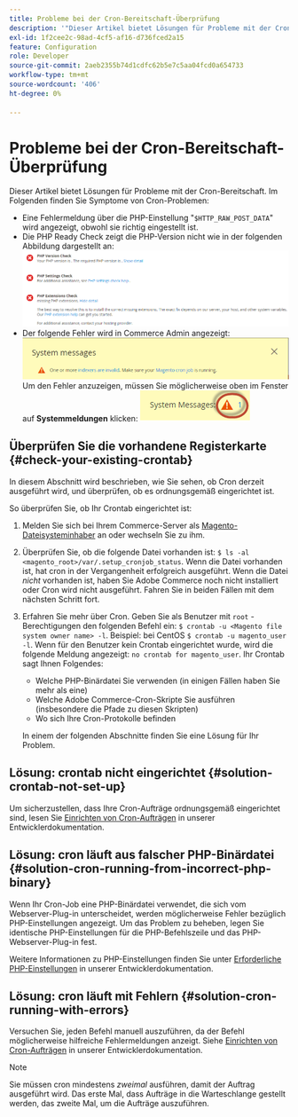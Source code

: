```yaml
---
title: Probleme bei der Cron-Bereitschaft-Überprüfung
description: '"Dieser Artikel bietet Lösungen für Probleme mit der Cron-Bereitschaft. Die folgenden Symptome treten bei Cron-Problemen auf:'''
exl-id: 1f2cee2c-98ad-4cf5-af16-d736fced2a15
feature: Configuration
role: Developer
source-git-commit: 2aeb2355b74d1cdfc62b5e7c5aa04fcd0a654733
workflow-type: tm+mt
source-wordcount: '406'
ht-degree: 0%

---
```


# Probleme bei der Cron-Bereitschaft-Überprüfung

Dieser Artikel bietet Lösungen für Probleme mit der Cron-Bereitschaft. Im Folgenden finden Sie Symptome von Cron-Problemen:

* Eine Fehlermeldung über die PHP-Einstellung &quot;`$HTTP_RAW_POST_DATA`&quot; wird angezeigt, obwohl sie richtig eingestellt ist.
* Die PHP Ready Check zeigt die PHP-Version nicht wie in der folgenden Abbildung dargestellt an:
  ![upgr-tshooting-no-cron.png](assets/upgr-tshoot-no-cron.png)
* Der folgende Fehler wird in Commerce Admin angezeigt:
  ![compman-cron-not-running.png](assets/compman-cron-not-running.png)
Um den Fehler anzuzeigen, müssen Sie möglicherweise oben im Fenster auf **Systemmeldungen** klicken:
  ![compman_sys-messages.png](assets/compman_sys-messages.png)

## Überprüfen Sie die vorhandene Registerkarte {#check-your-existing-crontab}

In diesem Abschnitt wird beschrieben, wie Sie sehen, ob Cron derzeit ausgeführt wird, und überprüfen, ob es ordnungsgemäß eingerichtet ist.

So überprüfen Sie, ob Ihr Crontab eingerichtet ist:

1. Melden Sie sich bei Ihrem Commerce-Server als [Magento-Dateisysteminhaber](https://experienceleague.adobe.com/en/docs/commerce-operations/installation-guide/prerequisites/file-system/overview) an oder wechseln Sie zu ihm.
1. Überprüfen Sie, ob die folgende Datei vorhanden ist: `$ ls -al <magento_root>/var/.setup_cronjob_status`. Wenn die Datei vorhanden ist, hat cron in der Vergangenheit erfolgreich ausgeführt. Wenn die Datei *nicht* vorhanden ist, haben Sie Adobe Commerce noch nicht installiert oder Cron wird nicht ausgeführt. Fahren Sie in beiden Fällen mit dem nächsten Schritt fort.
1. Erfahren Sie mehr über Cron. Geben Sie als Benutzer mit `root` -Berechtigungen den folgenden Befehl ein: `$ crontab -u <Magento file system owner name> -l`. Beispiel: bei CentOS `$ crontab -u magento_user -l`. Wenn für den Benutzer kein Crontab eingerichtet wurde, wird die folgende Meldung angezeigt:    `no crontab for magento_user`. Ihr Crontab sagt Ihnen Folgendes:
   * Welche PHP-Binärdatei Sie verwenden (in einigen Fällen haben Sie mehr als eine)
   * Welche Adobe Commerce-Cron-Skripte Sie ausführen (insbesondere die Pfade zu diesen Skripten)
   * Wo sich Ihre Cron-Protokolle befinden

   In einem der folgenden Abschnitte finden Sie eine Lösung für Ihr Problem.

## Lösung: crontab nicht eingerichtet {#solution-crontab-not-set-up}

Um sicherzustellen, dass Ihre Cron-Aufträge ordnungsgemäß eingerichtet sind, lesen Sie [Einrichten von Cron-Aufträgen](https://experienceleague.adobe.com/en/docs/commerce-operations/installation-guide/next-steps/configuration) in unserer Entwicklerdokumentation.

## Lösung: cron läuft aus falscher PHP-Binärdatei {#solution-cron-running-from-incorrect-php-binary}

Wenn Ihr Cron-Job eine PHP-Binärdatei verwendet, die sich vom Webserver-Plug-in unterscheidet, werden möglicherweise Fehler bezüglich PHP-Einstellungen angezeigt. Um das Problem zu beheben, legen Sie identische PHP-Einstellungen für die PHP-Befehlszeile und das PHP-Webserver-Plug-in fest.

Weitere Informationen zu PHP-Einstellungen finden Sie unter [Erforderliche PHP-Einstellungen](https://experienceleague.adobe.com/en/docs/commerce-operations/installation-guide/prerequisites/php-settings) in unserer Entwicklerdokumentation.

## Lösung: cron läuft mit Fehlern {#solution-cron-running-with-errors}

Versuchen Sie, jeden Befehl manuell auszuführen, da der Befehl möglicherweise hilfreiche Fehlermeldungen anzeigt. Siehe [Einrichten von Cron-Aufträgen](https://experienceleague.adobe.com/en/docs/commerce-operations/installation-guide/next-steps/configuration) in unserer Entwicklerdokumentation.

>[!NOTE]
>
>Sie müssen cron mindestens *zweimal* ausführen, damit der Auftrag ausgeführt wird. Das erste Mal, dass Aufträge in die Warteschlange gestellt werden, das zweite Mal, um die Aufträge auszuführen.
